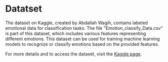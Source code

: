 # Datatset

The dataset on Kaggle, created by Abdallah Wagih, contains labeled emotional data for classification tasks. The file "Emotion_classify_Data.csv" is part of this dataset, which includes various features representing different emotions. This dataset can be used for training machine learning models to recognize or classify emotions based on the provided features.

For more details and to access the dataset, visit the [Kaggle page](https://www.kaggle.com/datasets/abdallahwagih/emotion-dataset/data?select=Emotion_classify_Data.csv).